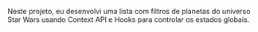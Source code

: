 Neste projeto, eu desenvolvi uma lista com filtros de planetas do universo Star Wars usando Context API e Hooks para controlar os estados globais.